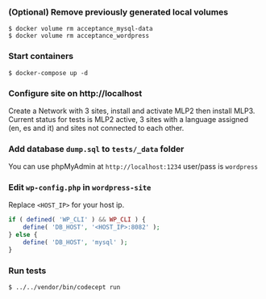 ### (Optional) Remove previously generated local volumes
```
$ docker volume rm acceptance_mysql-data
$ docker volume rm acceptance_wordpress
```
### Start containers
```
$ docker-compose up -d
```

### Configure site on http://localhost
Create a Network with 3 sites, install and activate MLP2 then install MLP3. Current status for tests is MLP2 active, 3 sites with a language assigned (en, es and it) and sites not connected to each other.

### Add database `dump.sql` to `tests/_data` folder
You can use phpMyAdmin at `http://localhost:1234` user/pass is `wordpress` 

### Edit `wp-config.php` in `wordpress-site`
Replace `<HOST_IP>` for your host ip.
```php
if ( defined( 'WP_CLI' ) && WP_CLI ) {
    define( 'DB_HOST', '<HOST_IP>:8082' );
} else {
    define( 'DB_HOST', 'mysql' );
}
```

### Run tests
`$ ../../vendor/bin/codecept run`
